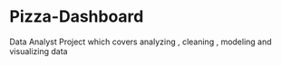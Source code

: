 # Pizza-Dashboard
Data Analyst Project which covers analyzing , cleaning , modeling and visualizing data
